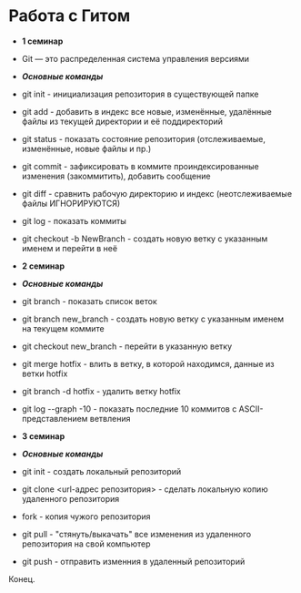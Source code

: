 # Работа с Гитом
* **1 cеминар**
* Git — это распределенная система управления версиями
* ***Основные команды***
* git init - инициализация репозитория в существующей папке
* git add - добавить в индекс все новые, изменённые, удалённые файлы из текущей директории и её поддиректорий
* git status - показать состояние репозитория (отслеживаемые, изменённые, новые файлы и пр.)
* git commit - зафиксировать в коммите проиндексированные изменения (закоммитить), добавить сообщение
* git diff - сравнить рабочую директорию и индекс (неотслеживаемые файлы ИГНОРИРУЮТСЯ)
* git log - показать коммиты
* git checkout -b NewBranch - создать новую ветку с указанным именем и перейти в неё

* **2 cеминар**
* ***Основные команды***
* git branch - показать список веток
* git branch new_branch - создать новую ветку с указанным именем на текущем коммите
* git checkout new_branch - перейти в указанную ветку
* git merge hotfix - влить в ветку, в которой находимся, данные из ветки hotfix
* git branch -d hotfix - удалить ветку hotfix
* git log --graph -10 - показать последние 10 коммитов с ASCII-представлением ветвления

* **3 семинар**
* ***Основные команды***
* git init - создать локальный репозиторий
* git clone <url-адрес репозитория> - сделать локальную копию удаленного репозитория
* fork - копия чужого репозитория
* git pull - "стянуть/выкачать" все изменения из удаленного репозитория на свой компьютер
* git push - отправить изменния в удаленный репозиторий

Конец.